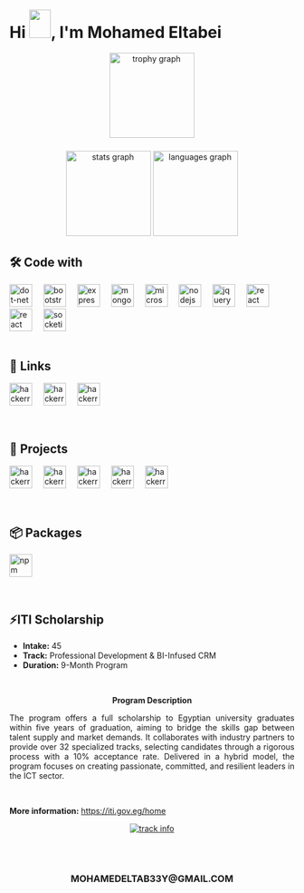 <h1>Hi <img src="https://github.com/TheDudeThatCode/TheDudeThatCode/blob/master/Assets/Hi.gif" width="38px" height="50px">, I'm Mohamed Eltabei</h1>

<p align="center">
<!-- <a href="#"><img src="https://media.giphy.com/media/SWoSkN6DxTszqIKEqv/giphy.gif" alt="Coder GIF" width="500" height="400"></a> -->
</p>
<!-- <h3 align="center">A fullstack developer from Egypt</h3> -->

<div align="center">
  <img src="https://github-profile-trophy.vercel.app?username=MohamedEl-Tabei&theme=darkhub&column=4&row=1&margin-w=8&margin-h=8&no-bg=true&no-frame=true&order=4" height="150" alt="trophy graph"  />
</div>

###
<div align="center">
  <img src="https://github-readme-stats.vercel.app/api?username=MohamedEl-Tabei&hide_title=true&hide_rank=false&show_icons=true&include_all_commits=true&count_private=true&disable_animations=false&theme=github_dark&locale=en&hide_border=true&order=1" height="150" alt="stats graph"  />
  <img src="https://github-readme-stats.vercel.app/api/top-langs?username=MohamedEl-Tabei&locale=en&hide_title=true&layout=compact&card_width=320&langs_count=9&theme=github_dark&hide_border=true&order=2" height="150" alt="languages graph"  />
</div>

###

###






## 🛠 Code with
<div align="left">
  <img src="https://img.shields.io/badge/.NET-512BD4?logo=dotndet&logoColor=white&style=for-the-badge" height="40" alt="dot-net logo"  />
  <img width="12" />
  <img src="https://img.shields.io/badge/Bootstrap-7952B3?logo=bootsdtrap&logoColor=white&style=for-the-badge" height="40" alt="bootstrap logo"  />
  <img width="12" />
  <img src="https://img.shields.io/badge/Express-383838?logo=exprdess&logoColor=white&style=for-the-badge" height="40" alt="express logo"  />
  <img width="12" />
  <img src="https://img.shields.io/badge/MongoDB-47A248?logo=mongdodb&logoColor=white&style=for-the-badge" height="40" alt="mongodb logo"  />
  <img width="12" />
  <img src="https://img.shields.io/badge/Microsoft SQL Server-CC2927?logo=microsdoftsqlserver&logoColor=white&style=for-the-badge" height="40" alt="microsoftsqlserver logo"  />
  <img width="12" />
  <img src="https://img.shields.io/badge/Node.js-339933?logo=nodeddotjs&logoColor=white&style=for-the-badge" height="40" alt="nodejs logo"  />
  <img width="12" />
  <img src="https://img.shields.io/badge/jQuery-0769AD?logo=jsquery&logoColor=white&style=for-the-badge" height="40" alt="jquery logo"  />
  <img width="12" />
  <img src="https://img.shields.io/badge/Angular-DD0031?logo=readct&logoColor=black&style=for-the-badge" height="40" alt="react logo"  />
  <img width="12" />
  <img src="https://img.shields.io/badge/React-61DAFB?logo=readct&logoColor=black&style=for-the-badge" height="40" alt="react logo"  />
  <img width="12" />
  <img src="https://img.shields.io/badge/Socket.io-383838?logo=sockdetdotio&logoColor=white&style=for-the-badge" height="40" alt="socketio logo"  />  
</div>
<br />

## 🔗 Links

[<img src="https://img.shields.io/badge/LinkedIn-0a66c2?logo=Linkedin&logoColor=White&style=for-the-badge" height="40" alt="hackerrank logo"  />](https://www.linkedin.com/in/mohamed-eltabei-226a79196/)
<img width="12" />
[<img src="https://img.shields.io/badge/Portfolio-314d65?style=for-the-badge&logo=About.me&logoColor=white" height="40" alt="hackerrank logo"  />](https://mohamedeltabei.vercel.app/)
  <img width="12" />
[<img src="https://img.shields.io/badge/leetcode-383838?logo=Leetcode&logoColor=ffa116&style=for-the-badge" height="40" alt="hackerrank logo"  />](https://leetcode.com/u/MohamedEltabei/)
<!--[<img src="https://img.shields.io/badge/hackerrank-383838?logo=hackerrank&logoColor=2ec866&style=for-the-badge" height="40" alt="hackerrank logo"  />](https://www.hackerrank.com/profile/mohamedeltab33y)
<img width="12" />-->
<br />

## 🚀 Projects

[<img src="https://img.shields.io/badge/VideoPlayer-7c7d84?logo=&logoColor=547189&style=for-the-badge" height="40" alt="hackerrank logo"  />](https://iti-typescript-video-player.vercel.app/)
<img width="12" />
[<img src="https://img.shields.io/badge/Test-264968?logo=&logoColor=547189&style=for-the-badge" height="40" alt="hackerrank logo"  />](https://iti-es-6-exam-system.vercel.app/)
<img width="12" />
[<img src="https://img.shields.io/badge/playground-e5532d?logo=&logoColor=ffa116&style=for-the-badge" height="40" alt="hackerrank logo"  />](https://playground-2e7h.onrender.com/)
  <img width="12" />
[<img src="https://img.shields.io/badge/chatapp-20263f?logo=&logoColor=2ec866&style=for-the-badge" height="40" alt="hackerrank logo"  />](https://chatapp-izc9.onrender.com/)
  <img width="12" />
[<img src="https://img.shields.io/badge/effect-2dbab3?logo=&logoColor=ffa116&style=for-the-badge" height="40" alt="hackerrank logo"  />](https://effect-kin5.onrender.com/)
<!--[<img src="https://img.shields.io/badge/shbakapi-6f2930?logo=&logoColor=ffa116&style=for-the-badge" height="40" alt="hackerrank logo"  />](https://shbak-api.vercel.app/)
  <img width="12" />-->
<br />

## 📦 Packages

[<img src="https://img.shields.io/badge/mevp-CB3837?logo=npm&logoColor=white&style=for-the-badge" height="40" alt="npm logo"   />](https://www.npmjs.com/package/me-vp)

<br />

## ⚡ITI Scholarship 
- <b>Intake:</b> 45
- <b>Track:</b> Professional Development & BI-Infused CRM
- <b>Duration:</b> 9-Month Program
<br/>
<p align="center"> <b>Program Description</b> </p>

<p align="justify">
  The program offers a full scholarship to Egyptian university graduates within five years of graduation, aiming to bridge the skills gap between talent supply and market demands. It collaborates with industry partners to provide over 32 specialized tracks, selecting candidates through a rigorous process with a 10% acceptance rate. Delivered in a hybrid model, the program focuses on creating passionate, committed, and resilient leaders in the ICT sector. 
</p>
<br/>

<b>More information:</b> https://iti.gov.eg/home

<p align="center">
<a href="#"><img src="https://i.ibb.co/RHwXQNJ/Screenshot-2024-12-28-095628.png" alt="track info" ></a>
</p>

<br />
 <h1 ></h1>
 <h3 align="center">
  MOHAMEDELTAB33Y@GMAIL.COM
 </h3>
 

<!--

### Hi there 👋

**MohamedEl-Tabei/MohamedEl-Tabei** is a ✨ _special_ ✨ repository because its `README.md` (this file) appears on your GitHub profile.

Here are some ideas to get you started:

- 🔭 I’m currently working on ...
- 🌱 I’m currently learning ...
- 👯 I’m looking to collaborate on ...
- 🤔 I’m looking for help with ...
- 💬 Ask me about ...
- 📫 How to reach me: ...
- 😄 Pronouns: ...
- ⚡ Fun fact: ...
-->
